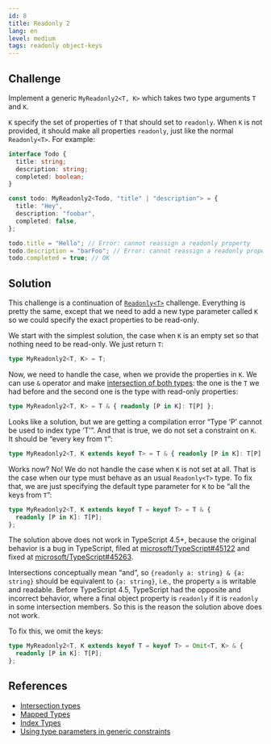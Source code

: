 ```yaml
---
id: 8
title: Readonly 2
lang: en
level: medium
tags: readonly object-keys
---
```


## Challenge

Implement a generic `MyReadonly2<T, K>` which takes two type arguments `T` and
`K`.

`K` specify the set of properties of `T` that should set to `readonly`. When `K`
is not provided, it should make all properties `readonly`, just like the normal
`Readonly<T>`. For example:

```ts
interface Todo {
  title: string;
  description: string;
  completed: boolean;
}

const todo: MyReadonly2<Todo, "title" | "description"> = {
  title: "Hey",
  description: "foobar",
  completed: false,
};

todo.title = "Hello"; // Error: cannot reassign a readonly property
todo.description = "barFoo"; // Error: cannot reassign a readonly property
todo.completed = true; // OK
```

## Solution

This challenge is a continuation of [`Readonly<T>`](./easy-readonly.md)
challenge. Everything is pretty the same, except that we need to add a new type
parameter called `K` so we could specify the exact properties to be read-only.

We start with the simplest solution, the case when `K` is an empty set so that
nothing need to be read-only. We just return `T`:

```ts
type MyReadonly2<T, K> = T;
```

Now, we need to handle the case, when we provide the properties in `K`. We can
use `&` operator and make
[intersection of both types](https://www.typescriptlang.org/docs/handbook/2/objects.html#intersection-types):
the one is the `T` we had before and the second one is the type with read-only
properties:

```ts
type MyReadonly2<T, K> = T & { readonly [P in K]: T[P] };
```

Looks like a solution, but we are getting a compilation error “Type ‘P’ cannot
be used to index type ‘T’”. And that is true, we do not set a constraint on `K`.
It should be “every key from `T`”:

```ts
type MyReadonly2<T, K extends keyof T> = T & { readonly [P in K]: T[P] };
```

Works now? No! We do not handle the case when `K` is not set at all. That is the
case when our type must behave as an usual `Readonly<T>` type. To fix that, we
are just specifying the default type parameter for `K` to be “all the keys from
`T`”:

```ts
type MyReadonly2<T, K extends keyof T = keyof T> = T & {
  readonly [P in K]: T[P];
};
```

The solution above does not work in TypeScript 4.5+, because the original
behavior is a bug in TypeScript, filed at
[microsoft/TypeScript#45122](https://github.com/microsoft/TypeScript/issues/45122)
and fixed at
[microsoft/TypeScript#45263](https://github.com/microsoft/TypeScript/pull/45263).

Intersections conceptually mean “and”, so `{readonly a: string} & {a: string}`
should be equivalent to `{a: string}`, i.e., the property `a` is writable and
readable. Before TypeScript 4.5, TypeScript had the opposite and incorrect
behavior, where a final object property is `readonly` if it is `readonly` in
some intersection members. So this is the reason the solution above does not
work.

To fix this, we omit the keys:

```ts
type MyReadonly2<T, K extends keyof T = keyof T> = Omit<T, K> & {
  readonly [P in K]: T[P];
};
```

## References

- [Intersection types](https://www.typescriptlang.org/docs/handbook/2/objects.html#intersection-types)
- [Mapped Types](https://www.typescriptlang.org/docs/handbook/2/mapped-types.html)
- [Index Types](https://www.typescriptlang.org/docs/handbook/2/indexed-access-types.html)
- [Using type parameters in generic constraints](https://www.typescriptlang.org/docs/handbook/2/generics.html#using-type-parameters-in-generic-constraints)
